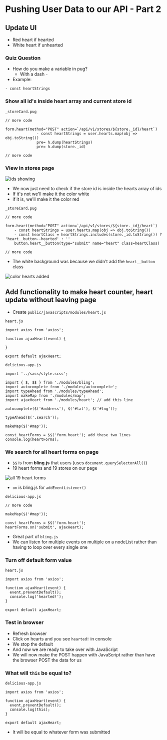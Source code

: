 # Pushing User Data to our API - Part 2
## Update UI
* Red heart if hearted
* White heart if unhearted

### Quiz Question
* How do you make a variable in pug?
    - With a dash `-`
* Example:

`- const heartStrings`

### Show all id's inside heart array and current store id
`_storeCard.pug`

```
// more code

form.heart(method="POST" action=`/api/v1/stores/${store._id}/heart`)
              - const heartStrings = user.hearts.map(obj => obj.toString())
              pre= h.dump(heartStrings)
              pre= h.dump(store._id)

// more code
```

### View in stores page
![ids showing](https://i.imgur.com/fN6JDmL.png)

* We now just need to check if the store id is inside the hearts array of ids
* If it's not we'll make it the color white
* if it is, we'll make it the color red

`_storeCard.pug`

```
// more code

form.heart(method="POST" action=`/api/v1/stores/${store._id}/heart`)
    - const heartStrings = user.hearts.map(obj => obj.toString())
    - const heartClass = heartStrings.includes(store._id.toString()) ? 'heart__button--hearted' : ''
    button.heart__button(type="submit" name="heart" class=heartClass)

// more code
```

* The white background was because we didn't add the `heart__button` class

![color hearts added](https://i.imgur.com/hUj1JjF.png)

## Add functionality to make heart counter, heart update without leaving page
* Create `public/javascripts/modules/heart.js`

`heart.js`

```
import axios from 'axios';

function ajaxHeart(event) {

}

export default ajaxHeart;
```

`delicious-app.js`

```
import '../sass/style.scss';

import { $, $$ } from './modules/bling';
import autocomplete from './modules/autocomplete';
import typeAhead from './modules/typeAhead';
import makeMap from './modules/map';
import ajaxHeart from './modules/heart'; // add this line

autocomplete($('#address'), $('#lat'), $('#lng'));

typeAhead($('.search'));

makeMap($('#map'));

const heartForms = $$('form.heart'); add these two lines
console.log(heartForms);
```

### We search for all heart forms on page
* `$$` is from **bling.js** that users (uses `document.querySelectorAll()`)
* 19 heart forms and 19 stores on our page

![all 19 heart forms](https://i.imgur.com/vn2fDmF.png)

* `on` is bling.js for `addEventListener()`

`delicious-app.js`

```
// more code

makeMap($('#map'));

const heartForms = $$('form.heart');
heartForms.on('submit', ajaxHeart);
```

* Great part of `bling.js`
* We can listen for multiple events on multiple on a nodeList rather than having to loop over every single one

### Turn off default form value
`heart.js`

```
import axios from 'axios';

function ajaxHeart(event) {
  event.preventDefault();
  console.log('hearted!');
}

export default ajaxHeart;
```

### Test in browser
* Refresh browser
* Click on hearts and you see `hearted!` in console
* We stop the default
* And now we are ready to take over with JavaScript
* We will now make the POST happen with JavaScript rather than have the browser POST the data for us

### What will `this` be equal to?
`delicious-app.js`

```
import axios from 'axios';

function ajaxHeart(event) {
  event.preventDefault();
  console.log(this);
}

export default ajaxHeart;
```

* It will be equal to whatever form was submitted

